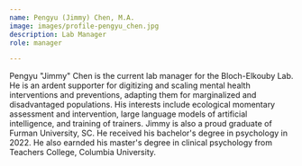 ```yaml
---
name: Pengyu (Jimmy) Chen, M.A.
image: images/profile-pengyu_chen.jpg
description: Lab Manager
role: manager

---
```


Pengyu "Jimmy" Chen is the current lab manager for the Bloch-Elkouby Lab. He is an ardent supporter for digitizing and scaling mental health interventions and preventions, adapting them for marginalized and disadvantaged populations. His interests include ecological momentary assessment and intervention, large language models of artificial intelligence, and training of trainers. Jimmy is also a proud graduate of Furman University, SC. He received his bachelor's degree in psychology in 2022. He also earnded his master's degree in clinical psychology from Teachers College, Columbia University. 